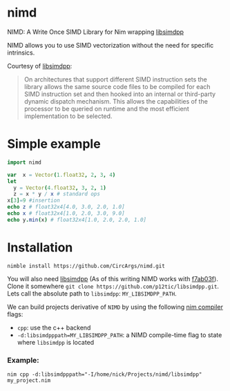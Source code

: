 # nimd
NIMD: A Write Once SIMD Library for Nim wrapping [libsimdpp](https://github.com/p12tic/libsimdpp)

NIMD allows you to use SIMD vectorization without the need for specific intrinsics. 

Courtesy of [libsimdpp](https://github.com/p12tic/libsimdpp):

> On architectures that support different SIMD instruction sets the library allows the same source code files to be compiled for each SIMD instruction set and then hooked into an internal or third-party dynamic dispatch mechanism. This allows the capabilities of the processor to be queried on runtime and the most efficient implementation to be selected.


# Simple example
```nim
import nimd

var  x = Vector(1.float32, 2, 3, 4)
let 
  y = Vector(4.float32, 3, 2, 1)
  z = x * y / x # standard ops
x[3]=9 #insertion
echo z # float32x4[4.0, 3.0, 2.0, 1.0]
echo x # float32x4[1.0, 2.0, 3.0, 9.0]
echo y.min(x) # float32x4[1.0, 2.0, 2.0, 1.0]
```

# Installation
`nimble install https://github.com/CircArgs/nimd.git`

You will also need [libsimdpp](https://github.com/p12tic/libsimdpp) (As of this writing NIMD works with [f7ab03f](https://github.com/p12tic/libsimdpp/commit/f7ab03f4b1e94fc24d5dfff29baf2b71bb07b91d)). Clone it somewhere `git clone https://github.com/p12tic/libsimdpp.git`. Lets call the absolute path to `libsimdpp`: `MY_LIBSIMDPP_PATH`.

We can build projects derivative of `NIMD` by using the following [nim compiler](https://nim-lang.org/docs/nimc.html) flags:

- `cpp`: use the c++ backend
- `-d:libsimdpppath=MY_LIBSIMDPP_PATH`: a NIMD compile-time flag to state where `libsimdpp` is located

### Example:
`nim cpp -d:libsimdpppath="-I/home/nick/Projects/nimd/libsimdpp" my_project.nim`
